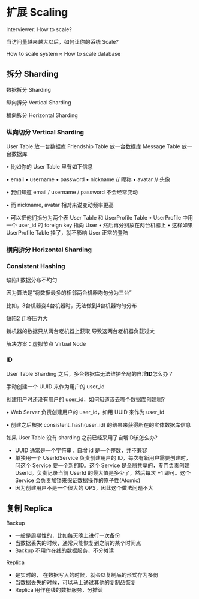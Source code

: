# 扩展 Scaling

Interviewer: How to scale?

当访问量越来越大以后，如何让你的系统 Scale? 

How to scale system ≈ How to scale database

## 拆分 Sharding

数据拆分 Sharding

纵向拆分 Vertical Sharding 

横向拆分 Horizontal Sharding

### 纵向切分 Vertical Sharding

User Table 放一台数据库 Friendship Table 放一台数据库 Message Table 放一台数据库

• 比如你的 User Table 里有如下信息 

• email
• username
• password
• nickname // 昵称 
• avatar // 头像

• 我们知道 email / username / password 不会经常变动

• 而 nickname, avatar 相对来说变动频率更高

• 可以把他们拆分为两个表 User Table 和 UserProfile Table • UserProfile 中用一个 user_id 的 foreign key 指向 User
 • 然后再分别放在两台机器上
 • 这样如果 UserProfile Table 挂了，就不影响 User 正常的登陆

### 横向拆分 Horizontal Sharding

### Consistent Hashing

缺陷1 数据分布不均匀

因为算法是“将数据最多的相邻两台机器均匀分为三台” 

比如，3台机器变4台机器时，无法做到4台机器均匀分布

缺陷2 迁移压力大

新机器的数据只从两台老机器上获取 导致这两台老机器负载过大

解决方案：虚拟节点 Virtual Node

### ID

User Table Sharding 之后，多台数据库无法维护全局的自增**ID**怎么办？

手动创建一个 UUID 来作为用户的 user_id

创建用户时还没有用户的 user_id，如何知道该去哪个数据库创建呢?

• Web Server 负责创建用户的 user_id，如用 UUID 来作为 user_id

• 创建之后根据 consistent_hash(user_id) 的结果来获得所在的实体数据库信息

如果 User Table 没有 sharding 之前已经采用了自增ID该怎么办?

- UUID 通常是一个字符串，自增 id 是一个整数，并不兼容
- 单独用一个 UserIdService 负责创建用户的 ID，每次有新用户需要创建时，问这个 Service 要一个新的ID。这个 Service 是全局共享的，专门负责创建 UserId。负责记录当前 UserId 的最大值是多少了，然后每次 +1 即可。这个 Service 会负责加锁来保证数据操作的原子性(Atomic)
- 因为创建用户不是一个很大的 QPS，因此这个做法问题不大

## 复制 Replica

Backup

- 一般是周期性的，比如每天晚上进行一次备份
- 当数据丢失的时候，通常只能恢复到之前的某个时间点
- Backup 不用作在线的数据服务，不分摊读

Replica

- 是实时的， 在数据写入的时候，就会以复制品的形式存为多份
- 当数据丢失的时候，可以马上通过其他的复制品恢复
- Replica 用作在线的数据服务，分摊读